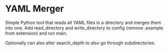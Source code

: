 # YAML Merger

Simple Python tool that reads all YAML files in a directory and merges them into one.
Add read_directory and write_directory to config (remove .example from extension) and run main.

Optionally can also alter search_depth to also go through subdirectories.
